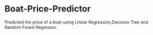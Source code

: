 # Boat-Price-Predictor
Predicted the price of a boat using Linear Regression,Decision Tree and Random Forest Regressor.
